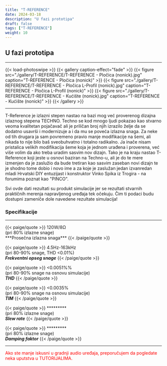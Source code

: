 ```yaml
---
title: "T-REFERENCE"
date: 2024-03-18
description: "U fazi prototipa"
draft: false
tags: ["T-REFERENCE"]
weight: 10
---
```

## U fazi prototipa

<hr>
{{< load-photoswipe >}}
{{< gallery caption-effect="fade" >}}
  {{< figure src="./gallery/T-REFERENCE/T-REFERENCE - Pločica (nonick).jpg" caption="T-REFERENCE - Pločica (nonick)" >}}
  {{< figure src="./gallery/T-REFERENCE/T-REFERENCE - Pločica L-Profil (nonick).jpg" caption="T-REFERENCE - Pločica L-Profil (nonick)" >}}
  {{< figure src="./gallery/T-REFERENCE/T-REFERENCE - Kućište (nonick).jpg" caption="T-REFERENCE - Kućište (nonick)" >}}
{{< /gallery >}}
<hr>

T-Reference je izlazni stepen nastao na bazi mog već proverenog dizajna izlaznog stepena TECHNO. Techno se kod mnogo ljudi pokazao kao stvarno veoma kvalitetan pojačavač ali je priličan broj njih izrazilo želje da se dodatno usavrši i modernizuje a i da mu se poveća izlazna snaga. Za neke od tih drugara ja sam povremeno pravio manje modifikacije na šemi, ali nikada to nije bilo baš sveobuhvatno i totalno radikalno. Ja inače nisam pristalica velikih modifikacija šeme koja je jednom urađena i proverena, već više volim da ako treba uradim sasvim nov dizajn. Tako je na kraju nastao T-Reference koji jeste u osnovi baziran na Techno-u, ali je do te mere izmenjen da je zaslužio da bude tretiran kao sasvim zaseban novi dizajn te je shodno tome dobio i novo ime a za koje je zaslužan jedan izvanredan mladi Hrvatski DIY entuzijast i konstruktor Vinko Spika iz Trogira - na forumima poznat kao "PINCO".

Svi ovde dati rezultati su produkt simulacije jer se rezultati stvarnih praktičnih merenja napravljenog uređaja tek očekuju. Čim ti podaci budu dostupni zameniče dole navedene rezultate simulacija!

### Specifikacije
<hr>
{{< paige/quote >}}
120W/8Ω<br>(pri 80% izlazne snage)<br>***Prosečna izlazna snaga***
{{< /paige/quote >}}

{{< paige/quote >}}
4.5Hz-163kHz<br>(pri 80-90% snage, THD <0.01%)<br>***Frekventni opseg snage***
{{< /paige/quote >}}

{{< paige/quote >}}
<0.0051%%<br>(pri 80-90% snage na osnovu simulacije)<br>***THD***
{{< /paige/quote >}}

{{< paige/quote >}}
<0.0035%<br>(pri 80-90% snage na osnovu simulacije)<br>***TIM***
{{< /paige/quote >}}

{{< paige/quote >}}
*********<br>(pri 80% izlazne snage)<br>***Slew rate***
{{< /paige/quote >}}

{{< paige/quote >}}
*********<br>(pri 80% izlazne snage)<br>***Damping faktor***
{{< /paige/quote >}}
<hr>

<p style="color: red;" class="text-center">Ako ste manje iskusni u gradnji audio uređaja, preporučujem da pogledate neka uputstva u TUTORIJALIMA.</p>
